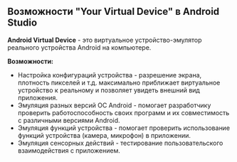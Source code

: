 ## Возможности "Your Virtual Device" в Android Studio

**Android Virtual Device** - это виртуальное устройство-эмулятор реального устройства Android на компьютере.

**Возможности:**
- Настройка конфигураций устройства - разрешение экрана, плотность пикселей и т.д. максимально приближает виртуальное устройство к реальному и позволяет увидеть внешний вид приложения.
- Эмуляция разных версий ОС Android - помогает разработчику проверить работоспособность своих программ и их совместимость с различными версиями Android.
- Эмуляция функций устройства - помогает проверить использование функций устройства (камера, микрофон) в приложении.
- Эмуляция сенсорных действий - тестирование пользовательского взаимодействия с приложением.